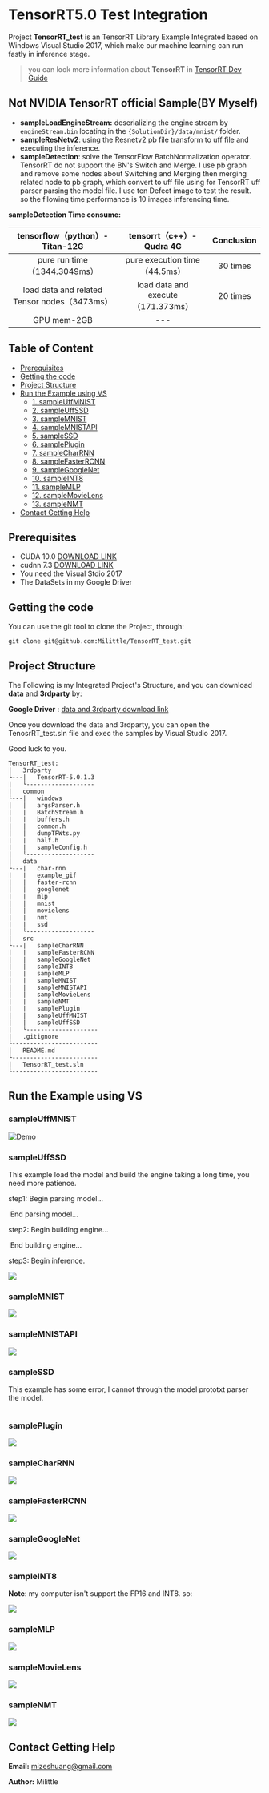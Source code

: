 # TensorRT5.0 Test Integration

Project **TensorRT_test** is an TensorRT Library Example Integrated based on Windows Visual Studio 2017, which make our machine learning can run fastly in inference stage.

>you can look more information about **TensorRT** in [TensorRT Dev Guide](https://docs.nvidia.com/deeplearning/sdk/tensorrt-developer-guide/index.html) 

## Not NVIDIA TensorRT official Sample(BY Myself)

* **sampleLoadEngineStream:** deserializing the engine stream by `engineStream.bin` locating in the `{SolutionDir}/data/mnist/` folder.
* **sampleResNetv2**: using the Resnetv2 pb file transform to uff file and executing the inference.
* **sampleDetection**: solve the TensorFlow BatchNormalization operator. TensorRT do not support the BN's Switch and Merge. I use pb graph and remove some nodes about Switching and Merging then merging related node to pb graph, which  convert to uff file using for TensorRT uff parser parsing the model file.
I use ten Defect image to test the result. so the fllowing time performance is 10 images inferencing time.

**sampleDetection Time consume:**

|      tensorflow（python）- Titan-12G       |     tensorrt（c++）- Qudra 4G      |   Conclusion   |
| :----------------------------------------: | :--------------------------------: | :------: |
|        pure run time（1344.3049ms）        |   pure execution time（44.5ms）    | 30 times |
| load data and related Tensor nodes（3473ms） | load data and execute（171.373ms） | 20 times |
|                GPU mem-2GB                 |                ---                 |          |

## Table of Content

* [Prerequisites](#Prerequisites)
* [Getting the code](#getting-the-code)
* [Project Structure](#project-structure)
* [Run the Example using VS](#run-the-example-using-vs)
  * [1. sampleUffMNIST](#sampleUffMNIST)
  * [2. sampleUffSSD](#sampleUffSSD)
  * [3. sampleMNIST](#sampleMNIST)
  * [4. sampleMNISTAPI](#sampleMNISTAPI)
  * [5. sampleSSD](#sampleSSD)
  * [6. samplePlugin](#samplePlugin)
  * [7. sampleCharRNN](#sampleCharRNN)
  * [8. sampleFasterRCNN](#sampleFasterRCNN)
  * [9. sampleGoogleNet](#sampleGoogleNet)
  * [10. sampleINT8](sampleINT8)
  * [11. sampleMLP](#sampleMLP)
  * [12. sampleMovieLens](#sampleMovieLens)
  * [13. sampleNMT](#sampleNMT)
* [Contact Getting Help](#contact-getting-help)

## Prerequisites

* CUDA 10.0  [DOWNLOAD LINK](https://developer.nvidia.com/cuda-downloads)
* cudnn 7.3 [DOWNLOAD LINK](https://developer.nvidia.com/cudnn)
* You need the Visual Stdio 2017
* The DataSets in my Google Driver

## Getting the code

You can use the git tool to clone the Project, through:

```shell
git clone git@github.com:Milittle/TensorRT_test.git
```

## Project Structure

The Following is my Integrated Project's Structure, and you can download **data** and **3rdparty** by:

**Google Driver** : [data and 3rdparty download link](https://drive.google.com/drive/folders/1mDKSmK5n2n7KnZhW5mQbUSJTSzZteN8c?usp=sharing)

Once you download the data and 3rdparty, you can open the TenosrRT_test.sln file and exec the samples by Visual Studio 2017.

Good luck to you.

```shell
TensorRT_test:
|	3rdparty
└---|	TensorRT-5.0.1.3
|	└-------------------
|	common
└---|	windows
|	|	argsParser.h
|	|	BatchStream.h
|	|	buffers.h
|	|	common.h
|	|	dumpTFWts.py
|	|	half.h
|	|	sampleConfig.h
|	└-------------------
|	data
└---|	char-rnn
|	|	example_gif
|	|	faster-rcnn
|	|	googlenet
|	|	mlp
|	|	mnist
|	|	movielens
|	|	nmt
|	|	ssd
|	└-------------------
|	src
└---|	sampleCharRNN
|	|	sampleFasterRCNN
|	|	sampleGoogleNet
|	|	sampleINT8
|	|	sampleMLP
|	|	sampleMNIST
|	|	sampleMNISTAPI
|	|	sampleMovieLens
|	|	sampleNMT
|	|	samplePlugin
|	|	sampleUffMNIST
|	|	sampleUffSSD
|	└--------------------
|	.gitignore
└------------------------
|	README.md
└------------------------
|	TensorRT_test.sln
└------------------------
```

## Run the Example using VS

### sampleUffMNIST

![Demo](https://s1.ax1x.com/2018/10/28/ig9UTe.gif)

### sampleUffSSD

This example load the model and build the engine taking a long time, you need more patience.

step1: Begin parsing model...

​	    End parsing model...

step2: Begin building engine...

​	    End building engine...

step3: Begin inference.

![](https://s1.ax1x.com/2018/10/29/igNDaT.gif)

### sampleMNIST

![](https://s1.ax1x.com/2018/10/29/igNcRJ.gif)

### sampleMNISTAPI

![](https://s1.ax1x.com/2018/10/29/igNgz9.gif)

### sampleSSD

This example has some error, I cannot through the model prototxt parser the model.

![]()

### samplePlugin

![](https://s1.ax1x.com/2018/10/29/igNWs1.gif)

### sampleCharRNN

![](https://s1.ax1x.com/2018/10/29/igN5dK.gif)

### sampleFasterRCNN

![](https://s1.ax1x.com/2018/10/29/igN7Je.gif)

### sampleGoogleNet

![](https://s1.ax1x.com/2018/10/29/igNHRH.gif)

### sampleINT8

**Note**: my computer isn't support the FP16 and INT8. so:

![](https://s1.ax1x.com/2018/10/29/igNxdf.gif)

### sampleMLP

![](https://s1.ax1x.com/2018/10/29/igNzo8.gif)

### sampleMovieLens

![](https://s1.ax1x.com/2018/10/29/igUpFS.gif)

### sampleNMT

![](https://s1.ax1x.com/2018/10/29/igUNFO.gif)

## Contact Getting Help

**Email:** mizeshuang@gmail.com

**Author:**  Milittle
